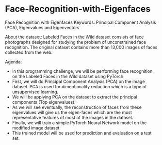 # Face-Recognition-with-Eigenfaces
Face Recognition with Eigenfaces
Keywords: Principal Component Analysis (PCA), Eigenvalues and Eigenvectors

About the dataset:
[Labeled Faces in the Wild](http://vis-www.cs.umass.edu/lfw/) dataset consists of face photographs designed for studying the problem of unconstrained face recognition. The original dataset contains more than 13,000 images of faces collected from the web.

Agenda:

- In this programming challenge, we will be performing face recognition on the Labeled Faces in the Wild dataset using PyTorch.
- First, we will do Principal Component Analysis (PCA) on the image dataset. PCA is used for dimentionality reduction which is a type of unsupervised learning.
- We will be applying PCA on the dataset to extract the principal components (Top  eigenvalues).
- As we will see eventually, the reconstruction of faces from these eigenvalues will give us the eigen-faces which are the most representative features of most of the images in the dataset.
- Finally, we will train a simple PyTorch Neural Network model on the modified image dataset.
- This trained model will be used for prediction and evaluation on a test set.
